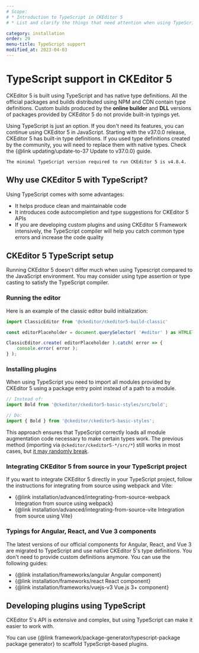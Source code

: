 ```yaml
---
# Scope:
# * Introduction to TypeScript in CKEditor 5
# * List and clarify the things that need attention when using TypeScript.

category: installation
order: 29
menu-title: TypeScript support
modified_at: 2023-04-03
---
```


# TypeScript support in CKEditor 5

CKEditor 5 is built using TypeScript and has native type definitions. All the official packages and builds distributed using NPM and CDN contain type definitions. Custom builds produced by the **online builder** and **DLL** versions of packages provided by CKEditor 5 do not provide built-in typings yet.

<info-box hint>
	Using TypeScript is just an option. If you don't need its features, you can continue using CKEditor 5 in JavaScript.
</info-box>

<info-box warning>
	Starting with the v37.0.0 release, CKEditor 5 has built-in type definitions. If you used type definitions created by the community, you will need to replace them with native types. Check the {@link updating/update-to-37 Update to v37.0.0} guide.

	The minimal TypeScript version required to run CKEditor 5 is v4.8.4.
</info-box>

## Why use CKEditor 5 with TypeScript?

Using TypeScript comes with some advantages:

* It helps produce clean and maintainable code
* It introduces code autocompletion and type suggestions for CKEditor 5 APIs
* If you are developing custom plugins and using CKEditor 5 Framework intensively, the TypeScript compiler will help you catch common type errors and increase the code quality

## CKEditor 5 TypeScript setup

Running CKEditor 5 doesn't differ much when using Typescript compared to the JavaScript environment. You may consider using type assertion or type casting to satisfy the TypeScript compiler.

### Running the editor

Here is an example of the classic editor build initialization:

```ts
import ClassicEditor from '@ckeditor/ckeditor5-build-classic'

const editorPlaceholder = document.querySelector( '#editor' ) as HTMLElement;

ClassicEditor.create( editorPlaceholder ).catch( error => {
	console.error( error );
} );
```

### Installing plugins

When using TypeScript you need to import all modules provided by CKEditor 5 using a package entry point instead of a path to a module.

```ts
// Instead of:
import Bold from '@ckeditor/ckeditor5-basic-styles/src/bold';

// Do:
import { Bold } from '@ckeditor/ckeditor5-basic-styles';
```

This approach ensures that TypeScript correctly loads all module augmentation code necessary to make certain types work. The previous method (importing via `@ckeditor/ckeditor5-*/src/*`) still works in most cases, but [it may randomly break](https://github.com/ckeditor/ckeditor5/issues/13433).

### Integrating CKEditor 5 from source in your TypeScript project

If you want to integrate CKEditor 5 directly in your TypeScript project, follow the instructions for integrating from source using webpack and Vite:

* {@link installation/advanced/integrating-from-source-webpack Integration from source using webpack}
* {@link installation/advanced/integrating-from-source-vite Integration from source using Vite}

### Typings for Angular, React, and Vue 3 components

The latest versions of our official components for Angular, React, and Vue 3 are migrated to TypeScript and use native CKEditor 5's type definitions. You don't need to provide custom definitions anymore. You can use the following guides:

* {@link installation/frameworks/angular Angular component}
* {@link installation/frameworks/react React component}
* {@link installation/frameworks/vuejs-v3 Vue.js 3+ component}

## Developing plugins using TypeScript

CKEditor 5's API is extensive and complex, but using TypeScript can make it easier to work with.

You can use {@link framework/package-generator/typescript-package package generator} to scaffold TypeScript-based plugins.
